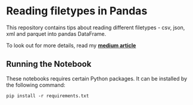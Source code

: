# Reading filetypes in Pandas
This repository contains tips about reading different filetypes - csv, json, xml and parquet into pandas DataFrame. 

To look out for more details, read my [**medium article**]( https://medium.com/@sakshi.k425/reading-different-data-types-data-in-pandas-using-complex-datasets-a0252e4c9051?source=friends_link&sk=2e24c1680afb6f07185b1b8c172f6b2d)

## Running the Notebook
These notebooks requires certain Python packages. It can be installed by the following command:
```
pip install -r requirements.txt
```